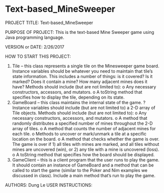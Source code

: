 # Text-based_MineSweeper
PROJECT TITLE: Text-based_MineSweeper

PURPOSE OF PROJECT: This is the text-based Mine Sweeper game using Java programming language.




VERSION or DATE: 2/26/2017

HOW TO START THIS PROJECT:
1. Tile – this class represents a single tile on the Minesweeper game board. 
	 Instance variables should be whatever you need to maintain that tile’s state information. This includes a number of things: is it 	    covered?  Is it marked?  Does it contain a mine?  How many adjacent 	mines does it have?
	Methods should include (but are not limited to): 
		o Any necessary constructors, accessors, and mutators. 
		o A toString method that specifies how to display the tile, 		  depending on its state. 
2. GameBoard – this class maintains the internal state of the game. ? 	Instance variables should include (but are not limited to) a 2-D 	array of Tile objects. 
	Methods should include (but are not limited to): 
		o Any necessary constructors, accessors, and mutators. 
		o A method that randomly distributes a specified number of 		  mines throughout the 2-D array of tiles. 
		o A method that counts the number of adjacent mines for each 		  tile. 
		o Methods to uncover or mark/unmark a tile at a specific 			  location on the board. 
		o A method that checks whether the game is over.  The game is 		  over if 1) all tiles with mines are marked, and all tiles 		  without mines are uncovered (win), or 2) any tile with a 		  mine is uncovered (loss). 
		o A toString method that specifies how the board should be 		  displayed. 
3. GameClient – this is a client program that the user runs to play the       game.  It should contain an instance of GameBoard and a method that can be called to start the game (similar to the Poker and Nim examples we discussed in class).  Include a main method that’s run to play the game. 

AUTHORS: Dung Le
USER INSTRUCTIONS:



